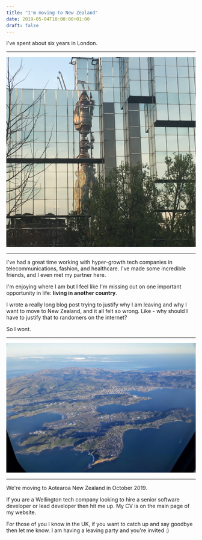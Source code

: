 ```yaml
---
title: "I'm moving to New Zealand"
date: 2019-05-04T10:00:00+01:00
draft: false
---
```


I've spent about six years in London.

<div style="text-align:center;">
<hr>
<img src="https://raw.githubusercontent.com/phalt/blog/master/static/ldn.jpg">
<hr>
</div>

I've had a great time working with hyper-growth tech companies in telecommunications, fashion, and healthcare. I've made some incredible friends, and I even met my partner here.

I'm enjoying where I am but I feel like I'm missing out on one important opportunity in life: **living in another country**.

I wrote a really long blog post trying to justify why I am leaving and why I want to move to New Zealand, and it all felt so wrong. Like - why should I have to justify that to randomers on the internet?

So I wont.

<div style="text-align:center;">
<hr>
<img src="https://raw.githubusercontent.com/phalt/blog/master/static/welly.jpg">
<hr>
</div>

We're moving to Aotearoa New Zealand in October 2019.

If you are a Wellington tech company looking to hire a senior software developer or lead developer then hit me up. My CV is on the main page of my website.

For those of you I know in the UK, if you want to catch up and say goodbye then let me know. I am having a leaving party and you're invited :)